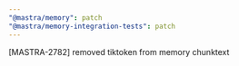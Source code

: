 ```yaml
---
"@mastra/memory": patch
"@mastra/memory-integration-tests": patch
---
```


[MASTRA-2782] removed tiktoken from memory chunktext

